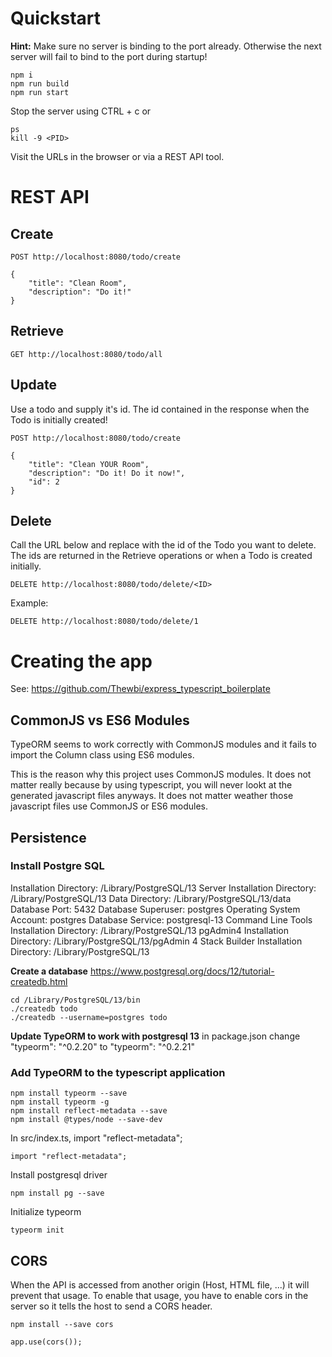 # Quickstart

**Hint:** Make sure no server is binding to the port already. Otherwise the next server will fail to bind to the port during startup!

```
npm i
npm run build
npm run start
```

Stop the server using CTRL + c or

```
ps
kill -9 <PID>
```

Visit the URLs in the browser or via a REST API tool.

# REST API

## Create

```
POST http://localhost:8080/todo/create
```

```
{
    "title": "Clean Room",
    "description": "Do it!"
}
```

## Retrieve

```
GET http://localhost:8080/todo/all
```

## Update

Use a todo and supply it's id. The id contained in the response when the Todo is initially created!

```
POST http://localhost:8080/todo/create
```

```
{
    "title": "Clean YOUR Room",
    "description": "Do it! Do it now!",
    "id": 2
}
```

## Delete

Call the URL below and replace <ID> with the id of the Todo you want to delete.
The ids are returned in the Retrieve operations or when a Todo is created initially.

```
DELETE http://localhost:8080/todo/delete/<ID>
```

Example:

```
DELETE http://localhost:8080/todo/delete/1
```

# Creating the app

See: https://github.com/Thewbi/express_typescript_boilerplate

## CommonJS vs ES6 Modules

TypeORM seems to work correctly with CommonJS modules and it fails to import the Column class using ES6 modules.

This is the reason why this project uses CommonJS modules. It does not matter really because by using typescript, you will never lookt at the generated javascript files anyways. It does not matter weather those javascript files use CommonJS or ES6 modules.

## Persistence

### Install Postgre SQL

Installation Directory: /Library/PostgreSQL/13
Server Installation Directory: /Library/PostgreSQL/13
Data Directory: /Library/PostgreSQL/13/data
Database Port: 5432
Database Superuser: postgres
Operating System Account: postgres
Database Service: postgresql-13
Command Line Tools Installation Directory: /Library/PostgreSQL/13
pgAdmin4 Installation Directory: /Library/PostgreSQL/13/pgAdmin 4
Stack Builder Installation Directory: /Library/PostgreSQL/13

**Create a database**
https://www.postgresql.org/docs/12/tutorial-createdb.html

```
cd /Library/PostgreSQL/13/bin
./createdb todo
./createdb --username=postgres todo
```

**Update TypeORM to work with postgresql 13**
in package.json change "typeorm": "^0.2.20" to "typeorm": "^0.2.21"

### Add TypeORM to the typescript application

```
npm install typeorm --save
npm install typeorm -g
npm install reflect-metadata --save
npm install @types/node --save-dev
```

In src/index.ts, import "reflect-metadata";

```
import "reflect-metadata";
```

Install postgresql driver

```
npm install pg --save
```

Initialize typeorm

```
typeorm init
```

## CORS

When the API is accessed from another origin (Host, HTML file, ...) it will prevent that usage.
To enable that usage, you have to enable cors in the server so it tells the host to send a CORS header.

```
npm install --save cors
```

```
app.use(cors());
```

